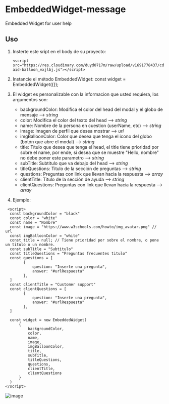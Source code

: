 # EmbeddedWidget-message
Embedded Widget for user help

## Uso 

1. Insterte este sript en el body de su proyecto:
   ```
   <script src="https://res.cloudinary.com/duyd0717m/raw/upload/v1691778437/cdn/minify-aid-balloon_vxjlbj.js"></script>
   ```
   
3. Instancie el método EmbeddedWidget:
   const widget = EmbeddedWidget({});

4. El widget es personalizable con la informacion que usted requiera, los argumentos son:
   -   backgroundColor: Modifica el color del head del modal y el globo de mensaje --> *string*
   -   color: Modifica el color del texto del head --> *string*
   -   name: Nombre de la persona en cuestion (userName, etc) --> *string*
   -   image: Imagen de perfil que desea mostrar --> *url* 
   -   imgBalloonColor: Color que desea que tenga el icono del globo (botón que abre el modal) --> *string*
   -   title: Título que desea que tenga el head, el title tiene prioridad por sobre el name, por ende, si desea que se muestre "Hello, nombre" no debe poner este parametro --> *string*
   -   subTitle: Subtitulo que va debajo del head --> *string*
   -   titleQuestions: Titulo de la sección de preguntas --> *string*
   -   questions: Preguntas con link que llevan hacia la respuesta --> *array*
   -   clientTitle: Titulo de la sección de ayuda --> *string*
   -   clientQuestions: Preguntas con link que llevan hacia la respuesta --> *array*
  
5. Ejemplo:
  ```
   <script>
    const backgroundColor = "black" 
    const color = "white"
    const name = "Nombre"
    const image = "https://www.w3schools.com/howto/img_avatar.png" // url
    const imgBalloonColor = "white"
    const title = null; // Tiene prioridad por sobre el nombre, o pone un titulo o un nombre.
    const subTitle = "Subtitulo"
    const titleQuestions = "Preguntas frecuentes titulo"
    const questions = [
          {
              question: "Inserte una pregunta",
              answer: "#urlRespuesta"
          },
    ]
    const clientTitle = "Customer support"
    const clientQuestions = [
          {
              question: "Inserte una pregunta",
              answer: "#urlRespuesta"
          },
    ]
  
    const widget = new EmbeddedWidget(
        { 
            backgroundColor,
            color,
            name,
            image,
            imgBalloonColor,
            title,
            subTitle,
            titleQuestions,
            questions,
            clientTitle,
            clientQuestions
        }
    )   
  </script>
```

  ![image](https://github.com/Repolloso/EmbeddedWidget-message/assets/82538888/7d46d393-7230-4395-8073-8d4fd8a1c9d1)

